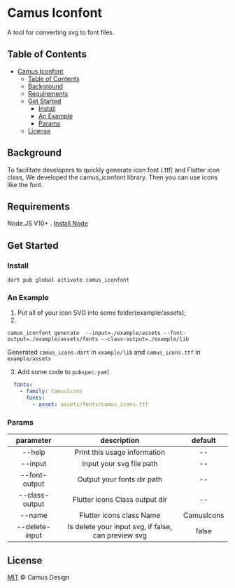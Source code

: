 # Camus Iconfont

A tool for converting svg to font files.

## Table of Contents

- [Camus Iconfont](#camus-iconfont)
  - [Table of Contents](#table-of-contents)
  - [Background](#background)
  - [Requirements](#requirements)
  - [Get Started](#get-started)
    - [Install](#install)
    - [An Example](#an-example)
    - [Params](#params)
  - [License](#license)

## Background

To facilitate developers to quickly generate icon font (.ttf) and Flutter icon class, We developed the camus_iconfont library. Then you can use icons like the font.

## Requirements

Node.JS V10+ . [Install Node](https://nodejs.org/en/download/)

## Get Started

### Install

```shell
dart pub global activate camus_iconfont
```

### An Example

1. Put all of your icon SVG into some folder(example/assets);
2.

```shell
camus_iconfont generate  --input=./example/assets --font-output=./example/assets/fonts --class-output=./example/lib
```

Generated `camus_icons.dart` in `example/lib` and `camus_icons.ttf` in `example/assets`

3. Add some code to `pubspec.yaml`

```yaml
  fonts:
    - family: CamusIcons
      fonts:
        - asset: assets/fonts/camus_icons.ttf
```

### Params

|  parameter   | description | default |
|  :----:  | :----:  | :----:  |
 --help   | Print this usage information  | -- |
 --input  | Input your svg file path | -- |
 --font-output   | Output your fonts dir path | -- |
 --class-output    | Flutter icons Class output dir | -- |
 --name    | Flutter icons class Name | CamusIcons |
 --delete-input  | Is delete your input svg, if false, can preview svg | false  |

## License

[MIT](LICENSE) © Camus Design
